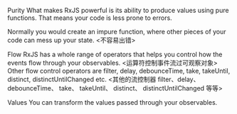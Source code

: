 Purity
What makes RxJS powerful is its ability to produce values using pure functions. That means your code is less prone to errors.

Normally you would create an impure function, where other pieces of your code can mess up your state.
<不容易出错>

Flow
RxJS has a whole range of operators that helps you control how the events flow through your observables.
<运算符控制事件流过可观察对象>
Other flow control operators are filter, delay, debounceTime, take, takeUntil, distinct, distinctUntilChanged etc.
<其他的流控制器 filter、delay、debounceTime、 take、 takeUntil、 distinct、 distinctUntilChanged 等等>

Values
You can transform the values passed through your observables.
